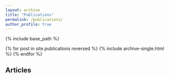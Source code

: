 ```yaml
---
layout: archive
title: "Publications"
permalink: /publications/
author_profile: true
---
```




{% include base_path %}

{% for post in site.publications reversed %}
  {% include archive-single.html %}
{% endfor %}

## Articles
